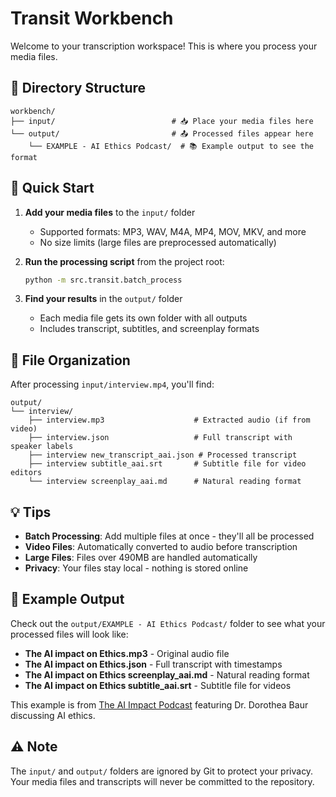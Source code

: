 # Transit Workbench

Welcome to your transcription workspace! This is where you process your media files.

## 📁 Directory Structure

```
workbench/
├── input/                          # 📥 Place your media files here
└── output/                         # 📤 Processed files appear here
    └── EXAMPLE - AI Ethics Podcast/  # 📚 Example output to see the format
```

## 🚀 Quick Start

1. **Add your media files** to the `input/` folder
   - Supported formats: MP3, WAV, M4A, MP4, MOV, MKV, and more
   - No size limits (large files are preprocessed automatically)

2. **Run the processing script** from the project root:
   ```bash
   python -m src.transit.batch_process
   ```

3. **Find your results** in the `output/` folder
   - Each media file gets its own folder with all outputs
   - Includes transcript, subtitles, and screenplay formats

## 📂 File Organization

After processing `input/interview.mp4`, you'll find:

```
output/
└── interview/
    ├── interview.mp3                    # Extracted audio (if from video)
    ├── interview.json                   # Full transcript with speaker labels
    ├── interview new_transcript_aai.json # Processed transcript
    ├── interview subtitle_aai.srt       # Subtitle file for video editors
    └── interview screenplay_aai.md      # Natural reading format
```

## 💡 Tips

- **Batch Processing**: Add multiple files at once - they'll all be processed
- **Video Files**: Automatically converted to audio before transcription
- **Large Files**: Files over 490MB are handled automatically
- **Privacy**: Your files stay local - nothing is stored online

## 🧪 Example Output

Check out the `output/EXAMPLE - AI Ethics Podcast/` folder to see what your processed files will look like:

- **The AI impact on Ethics.mp3** - Original audio file
- **The AI impact on Ethics.json** - Full transcript with timestamps
- **The AI impact on Ethics screenplay_aai.md** - Natural reading format
- **The AI impact on Ethics subtitle_aai.srt** - Subtitle file for videos

This example is from [The AI Impact Podcast](https://youtu.be/s5MMV0EbGoE) featuring Dr. Dorothea Baur discussing AI ethics.

## ⚠️ Note

The `input/` and `output/` folders are ignored by Git to protect your privacy. Your media files and transcripts will never be committed to the repository.